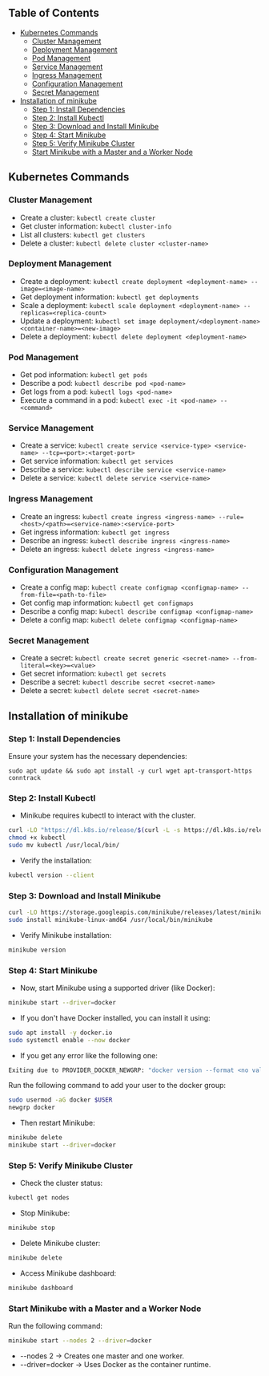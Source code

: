 ## Table of Contents

  - [Kubernetes Commands](#kubernetes-commands)
    - [Cluster Management](#cluster-management)
    - [Deployment Management](#deployment-management)
    - [Pod Management](#pod-management)
    - [Service Management](#service-management)
    - [Ingress Management](#ingress-management)
    - [Configuration Management](#configuration-management)
    - [Secret Management](#secret-management)
  - [Installation of minikube](#installation-of-minikube)
    - [Step 1: Install Dependencies](#step-1:-install-dependencies)
    - [Step 2: Install Kubectl](#step-2:-install-kubectl)
    - [Step 3: Download and Install Minikube](#step-3:-download-and-install-minikube)
    - [Step 4: Start Minikube](#step-4:-start-minikube)
    - [Step 5: Verify Minikube Cluster](#step-5:-verify-minikube-cluster)
    - [Start Minikube with a Master and a Worker Node](#start-minikube-with-a-master-and-a-worker-node)


## Kubernetes Commands

### Cluster Management

- Create a cluster: `kubectl create cluster`
- Get cluster information: `kubectl cluster-info`
- List all clusters: `kubectl get clusters`
- Delete a cluster: `kubectl delete cluster <cluster-name>`

### Deployment Management

- Create a deployment: `kubectl create deployment <deployment-name> --image=<image-name>`
- Get deployment information: `kubectl get deployments`
- Scale a deployment: `kubectl scale deployment <deployment-name> --replicas=<replica-count>`
- Update a deployment: `kubectl set image deployment/<deployment-name> <container-name>=<new-image>`
- Delete a deployment: `kubectl delete deployment <deployment-name>`

### Pod Management

- Get pod information: `kubectl get pods`
- Describe a pod: `kubectl describe pod <pod-name>`
- Get logs from a pod: `kubectl logs <pod-name>`
- Execute a command in a pod: `kubectl exec -it <pod-name> -- <command>`

### Service Management

- Create a service: `kubectl create service <service-type> <service-name> --tcp=<port>:<target-port>`
- Get service information: `kubectl get services`
- Describe a service: `kubectl describe service <service-name>`
- Delete a service: `kubectl delete service <service-name>`

### Ingress Management

- Create an ingress: `kubectl create ingress <ingress-name> --rule=<host>/<path>=<service-name>:<service-port>`
- Get ingress information: `kubectl get ingress`
- Describe an ingress: `kubectl describe ingress <ingress-name>`
- Delete an ingress: `kubectl delete ingress <ingress-name>`

### Configuration Management

- Create a config map: `kubectl create configmap <configmap-name> --from-file=<path-to-file>`
- Get config map information: `kubectl get configmaps`
- Describe a config map: `kubectl describe configmap <configmap-name>`
- Delete a config map: `kubectl delete configmap <configmap-name>`

### Secret Management

- Create a secret: `kubectl create secret generic <secret-name> --from-literal=<key>=<value>`
- Get secret information: `kubectl get secrets`
- Describe a secret: `kubectl describe secret <secret-name>`
- Delete a secret: `kubectl delete secret <secret-name>`


## Installation of minikube

### Step 1: Install Dependencies
Ensure your system has the necessary dependencies:
```bah
sudo apt update && sudo apt install -y curl wget apt-transport-https conntrack
```
### Step 2: Install Kubectl
- Minikube requires kubectl to interact with the cluster.
```bash
curl -LO "https://dl.k8s.io/release/$(curl -L -s https://dl.k8s.io/release/stable.txt)/bin/linux/amd64/kubectl"
chmod +x kubectl
sudo mv kubectl /usr/local/bin/
```
- Verify the installation:
```bash
kubectl version --client
```
### Step 3: Download and Install Minikube
```bash
curl -LO https://storage.googleapis.com/minikube/releases/latest/minikube-linux-amd64
sudo install minikube-linux-amd64 /usr/local/bin/minikube
```
- Verify Minikube installation:
```bash
minikube version
```
### Step 4: Start Minikube
- Now, start Minikube using a supported driver (like Docker):
```bash
minikube start --driver=docker
```
- If you don't have Docker installed, you can install it using:
```bash
sudo apt install -y docker.io
sudo systemctl enable --now docker
```
- If you get any error like the following one:
```bash
Exiting due to PROVIDER_DOCKER_NEWGRP: "docker version --format <no value>-<no value>:<no value>" exit status 1: permission denied while trying to connect to the Docker daemon socket at unix:///var/run/docker.sock: Get "http://%2Fvar%2Frun%2Fdocker.sock/v1.45/version": dial unix /var/run/docker.sock: connect: permission denied
```
Run the following command to add your user to the docker group:
```bash
sudo usermod -aG docker $USER
newgrp docker
```
- Then restart Minikube:
```bash
minikube delete
minikube start --driver=docker
```
### Step 5: Verify Minikube Cluster
- Check the cluster status:
```bash
kubectl get nodes
```
- Stop Minikube:
```bash
minikube stop
```
- Delete Minikube cluster:
```bash
minikube delete
```
- Access Minikube dashboard:
```bash
minikube dashboard
```
### Start Minikube with a Master and a Worker Node
Run the following command:
```bash
minikube start --nodes 2 --driver=docker
```
- --nodes 2 → Creates one master and one worker.
- --driver=docker → Uses Docker as the container runtime.